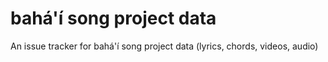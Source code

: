 # bahá'í song project data
An issue tracker for bahá'í song project data (lyrics, chords, videos, audio)
